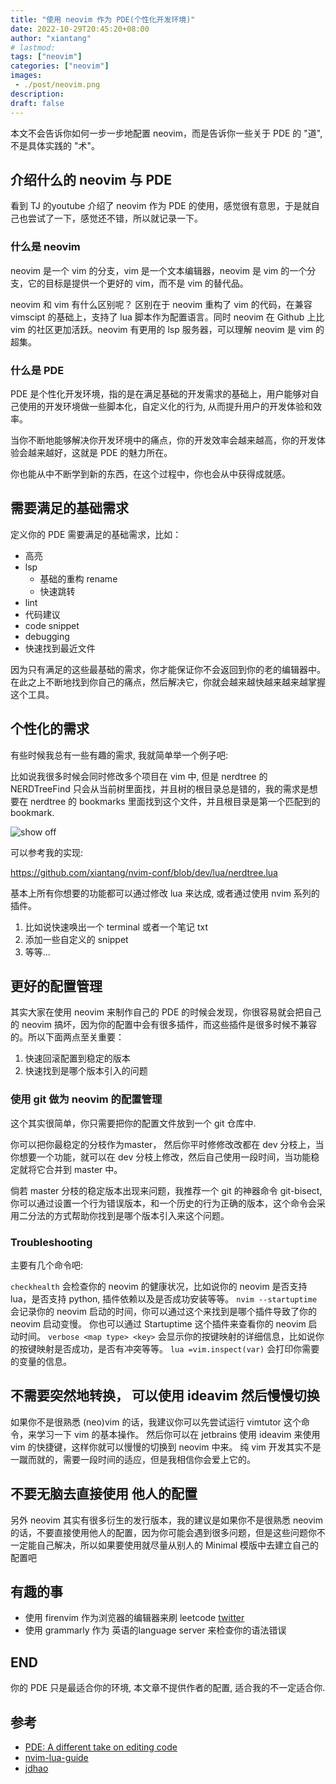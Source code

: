 ```yaml
---
title: "使用 neovim 作为 PDE(个性化开发环境)"
date: 2022-10-29T20:45:20+08:00
author: "xiantang"
# lastmod: 
tags: ["neovim"]
categories: ["neovim"]
images:
 - ./post/neovim.png
description:
draft: false
---
```



<!-- * 总是会先写一句话，同步背景和上下文 -->
<!-- * 本文你能学习到什么 -->
<!-- * 评论式写作引用一些大牛说的话 -->
<!-- * 多一些有趣的跳转链接 -->
<!-- * 在文章末尾推荐一些有趣的链接 -->
<!-- * 先写提纲，再写内容 -- -->

本文不会告诉你如何一步一步地配置 neovim，而是告诉你一些关于 PDE 的 "道", 不是具体实践的 "术"。

## 介绍什么的 neovim 与 PDE

看到 TJ 的youtube 介绍了 neovim 作为 PDE 的使用，感觉很有意思，于是就自己也尝试了一下，感觉还不错，所以就记录一下。

### 什么是 neovim

neovim 是一个 vim 的分支，vim 是一个文本编辑器，neovim 是 vim 的一个分支，它的目标是提供一个更好的 vim，而不是 vim 的替代品。

neovim 和 vim 有什么区别呢？ 
区别在于 neovim 重构了 vim 的代码，在兼容 vimscipt 的基础上，支持了 lua 脚本作为配置语言。同时 neovim 在 Github 上比 vim 的社区更加活跃。neovim 有更用的 lsp 服务器，可以理解 neovim 是 vim 的超集。


### 什么是 PDE

PDE 是个性化开发环境，指的是在满足基础的开发需求的基础上，用户能够对自己使用的开发环境做一些脚本化，自定义化的行为, 从而提升用户的开发体验和效率。


当你不断地能够解决你开发环境中的痛点，你的开发效率会越来越高，你的开发体验会越来越好，这就是 PDE 的魅力所在。

你也能从中不断学到新的东西，在这个过程中，你也会从中获得成就感。


## 需要满足的基础需求


定义你的 PDE 需要满足的基础需求，比如：

* 高亮
* lsp
  * 基础的重构 rename
  * 快速跳转
* lint
* 代码建议
* code snippet
* debugging
* 快速找到最近文件

因为只有满足的这些最基础的需求，你才能保证你不会返回到你的老的编辑器中。在此之上不断地找到你自己的痛点，然后解决它，你就会越来越快越来越来越掌握这个工具。

## 个性化的需求


有些时候我总有一些有趣的需求, 我就简单举一个例子吧:

比如说我很多时候会同时修改多个项目在 vim 中, 但是 nerdtree 的 NERDTreeFind 只会从当前树里面找，并且树的根目录总是错的，我的需求是想要在 nerdtree 的 bookmarks 里面找到这个文件，并且根目录是第一个匹配到的 bookmark.



![show off](https://user-images.githubusercontent.com/34479567/204140677-0c11c2c8-cca7-44d2-8971-12632e3f0874.gif)

可以参考我的实现:

https://github.com/xiantang/nvim-conf/blob/dev/lua/nerdtree.lua

基本上所有你想要的功能都可以通过修改 lua 来达成, 或者通过使用 nvim 系列的插件。

1. 比如说快速唤出一个 terminal 或者一个笔记 txt
2. 添加一些自定义的 snippet
3. 等等... 

## 更好的配置管理

其实大家在使用 neovim 来制作自己的 PDE 的时候会发现，你很容易就会把自己的 neovim 搞坏，因为你的配置中会有很多插件，而这些插件是很多时候不兼容的。所以下面两点至关重要：

1. 快速回滚配置到稳定的版本
2. 快速找到是哪个版本引入的问题

### 使用 git 做为 neovim 的配置管理

这个其实很简单，你只需要把你的配置文件放到一个 git 仓库中.

你可以把你最稳定的分枝作为master， 然后你平时修修改改都在 dev 分枝上，当你想要一个功能，就可以在 dev 分枝上修改，然后自己使用一段时间，当功能稳定就将它合并到 master 中。

倘若 master 分枝的稳定版本出现来问题，我推荐一个 git 的神器命令 git-bisect, 你可以通过设置一个行为错误版本，和一个历史的行为正确的版本，这个命令会采用二分法的方式帮助你找到是哪个版本引入来这个问题。

### Troubleshooting

主要有几个命令吧:

`checkhealth` 会检查你的 neovim 的健康状况，比如说你的 neovim 是否支持 lua，是否支持 python, 插件依赖以及是否成功安装等等。
`nvim --startuptime` 会记录你的 neovim 启动的时间，你可以通过这个来找到是哪个插件导致了你的 neovim 启动变慢。 你也可以通过 Startuptime 这个插件来查看你的 neovim 启动时间。
`verbose <map type> <key>` 会显示你的按键映射的详细信息，比如说你的按键映射是否成功，是否有冲突等等。
`lua =vim.inspect(var)` 会打印你需要的变量的信息。

## 不需要突然地转换， 可以使用 ideavim 然后慢慢切换

如果你不是很熟悉 (neo)vim 的话，我建议你可以先尝试运行 vimtutor 这个命令，来学习一下 vim 的基本操作。
然后你可以在 jetbrains 使用 ideavim 来使用 vim 的快捷键，这样你就可以慢慢的切换到 neovim 中来。
纯 vim 开发其实不是一蹴而就的，需要一段时间的适应，但是我相信你会爱上它的。

## 不要无脑去直接使用 他人的配置

另外 neovim 其实有很多衍生的发行版本，我的建议是如果你不是很熟悉 neovim 的话，不要直接使用他人的配置，因为你可能会遇到很多问题，但是这些问题你不一定能自己解决，所以如果要使用就尽量从别人的 Minimal 模版中去建立自己的配置吧


## 有趣的事
* 使用 firenvim 作为浏览器的编辑器来刷 leetcode [twitter](https://twitter.com/GIA917229015/status/1573365264439480321)
* 使用 grammarly 作为 英语的language server 来检查你的语法错误

## END

你的 PDE 只是最适合你的环境, 本文章不提供作者的配置, 适合我的不一定适合你.

## 参考
* [PDE: A different take on editing code](https://www.youtube.com/watch?v=QMVIJhC9Veg&t=836s&ab_channel=TJDeVries)
* [nvim-lua-guide](https://github.com/nanotee/nvim-lua-guide)
* [jdhao](https://jdhao.github.io/)
